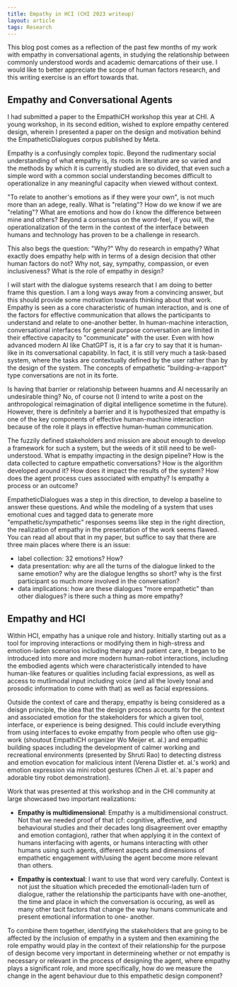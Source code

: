 ```yaml
---
title: Empathy in HCI (CHI 2023 writeup)
layout: article
tags: Research
---
```


This blog post comes as a reflection of the past few months of my work
with empathy in conversational agents, in studying the relationship
between commonly understood words and academic demarcations of their use.
I would like to better appreciate the scope of human factors research, and
this writing exercise is an effort towards that.

<!--more-->

## Empathy and Conversational Agents

I had submitted a paper to the EmpathiCH workshop this year at CHI. A
young workshop, in its second edition, wished to explore empathy
centered design, wherein I presented a paper on the design and motivation
behind the EmpatheticDialogues corpus published by Meta.

Empathy is a confusingly complex topic. Beyond the rudimentary social
understanding of what empathy is, its roots in literature are so varied
and the methods by which it is currently studied are so divided, that
even such a simple word with a common social understanding becomes
difficult to operationalize in any meaningful capacity when viewed without
context.

"To relate to another's emotions as if they were your own", is not much more
than an adege, really. What is "relating"? How do we know if we are "relating"?
What are emotions and how do I know the difference between mine and others?
Beyond a consensus on the word-feel, if you will, the operationalization of
the term in the context of the interface between humans and technology has proven
to be a challenge in research.

This also begs the question: "Why?" Why do research in empathy? What exactly
does empathy help with in terms of a design decision that other human factors
do not? Why not, say, sympathy, compassion, or even inclusiveness? What is
the role of empathy in design?

I will start with the dialogue systems research that I am doing to better
frame this question. I am a long ways away from a convincing answer, but
this should provide some motivation towards thinking about that work.
Empathy is seen as a core characteristic of human interaction, and is
one of the factors for effective communication that allows the participants
to understand and relate to one-another better. In human-machine interaction,
conversational interfaces for general purpose conversation are limited
in their effective capacity to "communicate" with the user. Even with how
advanced modern AI like ChatGPT is, it is a far cry to say that it
is human-like in its conversational capability. In fact, it is still very
much a task-based system, where the tasks are contextually defined by the
user rather than by the design of the system. The concepts of empathetic
"building-a-rapport" type conversations are not in its forte.

Is having that barrier or relationship between huamns and AI necessarily
an undesirable thing? No, of course not (I intend to write a post on 
the anthropological reimagination of digital intelligence sometime in the future).
However, there is definitely a barrier and it is hypothesized that
empathy is one of the key components of effective human-machine interaction
because of the role it plays in effective human-human communication. 

The fuzzily defined stakeholders and mission are about enough to develop a
framework for such a system, but the weeds of it still need to be well-understood.
What is empathy impacting in the design pipeline? How is the data collected
to capture empathetic conversations? How is the algorithm developed around it?
How does it impact the results of the system? How does the agent process cues
associated with empathy? Is empathy a process or an outcome?

EmpatheticDialogues was a step in this direction, to develop a baseline to
answer these questions. And while the modeling of a system that uses emotional
cues and tagged data to generate more "empathetic/sympathetic" responses
seems like step in the right direction, the realization of empathy in the
presentation of the work seems flawed. You can read all about that in my paper,
but suffice to say that there are three main places where there is an issue:

- label collection: 32 emotions? How?
- data presentation: why are all the turns of the dialogue linked to the 
same emotion? why are the dialogue lengths so short? why is the first participant
so much more involved in the conversation?
- data implications: how are these dialogues "more empathetic" than other
dialogues? is there such a thing as more empathy?

## Empathy and HCI

Within HCI, empathy has a unique role and history. Initially starting out as
a tool for improving interactions or modifying them in high-stress and
emotion-laden scenarios including therapy and patient care, it began to be
introduced into more and more modern human-robot interactions, including
the embodied agents which were characteristically intended to have
human-like features or qualities including facial expressions, as well as
access to mutlimodal input including voice (and all the lovely tonal and 
prosodic information to come with that) as well as facial expressions.

Outside the context of care and therapy, empathy is being considered
as a deisgn principle, the idea that the design process accounts for the
context and associated emotion for the stakeholders for which a given
tool, interface, or experience is being designed. This could include
everything from using interfaces to evoke empathy from people who often use
gig-work (shoutout EmpathiCH organizer Wo Meijer et. al.) and empathic
building spaces including the development of calmer working and recreational
environments (presented by Shruti Rao) to detecting distress and emotion
evocation for malicious intent (Verena Distler et. al.'s work) and emotion
expression via mini robot gestures (Chen Ji et. al.'s paper and adorable
tiny robot demonstration).

Work that was presented at this workshop and in the CHI community at large
showcased two important realizations:

- **Empathy is multidimensional**: Empathy is a multidimensional construct. Not
that we needed proof of that (cf: cognitive, affective, and behavioural studies
and their decades long disagreement over emapthy and emotion contagion), rather
that when applying it in the context of humans interfacing with agents, or humans
interacting with other humans using such agents, different aspects and dimensions
of empathetic engagement with/using the agent become more relevant than others.

- **Empathy is contextual**: I want to use that word very carefully. Context is not
just the situation which preceded the emotionall-laden turn of dialogue, rather
the relationship the participants have with one-another, the time and place in
which the conversation is occuring, as well as many other tacit factors that
change the way humans communicate and present emotional information to one-
another. 

To combine them together, identifying the stakeholders that are going to be
affected by the inclusion of empathy in a system and then examining the role
empathy would play in the context of their relationship for the purpose of
design become very important in determineing whether or not empathy is
necessary or relevant in the process of designing the agent, where empathy
plays a significant role, and more specifically, how do we measure the
change in the agent behaviour due to this empathetic design component?